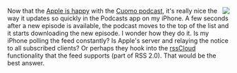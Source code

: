 <img src="http://scripting.com/images/2020/04/30/voila.png" border="0" align="right">Now that the <a href="http://scripting.com/2020/04/30.html#a142426">Apple is happy</a> with the <a href="http://this.how/cuomo/">Cuomo podcast</a>, it's really nice the way it updates so quickly in the Podcasts app on my iPhone. A few seconds after a new episode is available, the podcast moves to the top of the list and it starts downloading the new episode. I wonder how they do it. Is my iPhone polling the feed constantly? Is Apple's server and relaying the notice to all subscribed clients? Or perhaps they hook into the <a href="http://scripting.com/2015/06/02/rsscloudDomains.html">rssCloud</a> functionality that the feed supports (part of RSS 2.0). That would be the best answer. 
